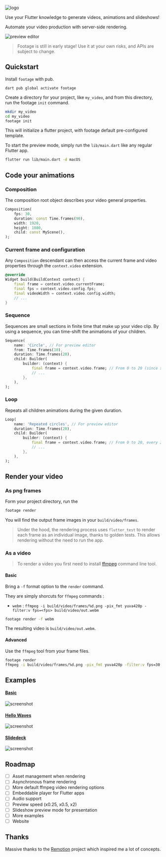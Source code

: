 ![logo](doc/banner.png)

Use your Flutter knowledge to generate videos, animations and slideshows!

Automate your video production with server-side rendering.

![preview editor](doc/editor.png)

> Footage is still in early stage! Use it at your own risks, and APIs are subject to change.

## Quickstart

Install `footage` with pub.

```
dart pub global activate footage
```

Create a directory for your project, like `my_video`, and from this directory, run the footage `init` command.

```bash
mkdir my_video
cd my_video
footage init
```

This will initialize a flutter project, with footage default pre-configured template.

To start the preview mode, simply run the `lib/main.dart` like any regular Flutter app.

```bash
flutter run lib/main.dart -d macOS
```

## Code your animations

### Composition

The composition root object describes your video general properties.

```dart
Composition(
    fps: 30,
    duration: const Time.frames(90),
    width: 1920,
    height: 1080,
    child: const MyScene(),
);
```

### Current frame and configuration

Any `Composition` descendant can then access the current frame and video properties through the `context.video` extension.

```dart
@override
Widget build(BuildContext context) {
    final frame = context.video.currentFrame;
    final fps = context.video.config.fps;
    final videoWidth = context.video.config.width;
    // ...
}
```

### Sequence

Sequences are small sections in finite time that make up your video clip. By using a sequence, you can time-shift the animations of your children.

```dart
Sequence(
    name: 'Circle', // For preview editor
    from: Time.frames(10),
    duration: Time.frames(20),
    child: Builder(
        builder: (context) {
            final frame = context.video.frame; // From 0 to 20 (since sequence starts at 10 and ends at 30)
            // ...
        },
    ),
);
```

### Loop

Repeats all children animations during the given duration.

```dart
Loop(
    name: 'Repeated circles', // For preview editor
    duration: Time.frames(20),
    child: Builder(
        builder: (context) {
            final frame = context.video.frame; // From 0 to 20, every 20 frames
            // ...
        },
    ),
);
```

## Render your video

### As png frames

Form your project directory, run the 

```bash
footage render
```

You will find the output frame images in your `build/video/frames`.

> Under the hood, the rendering process uses `flutter_test` to render each frame as an individual image, thanks to golden tests. This allows rendering without the need to run the app.

### As a video

> To render a video you first need to install [ffmpeg](https://ffmpeg.org/) command line tool.

#### Basic

Bring a `-f` format option to the `render` command.

They are simply shorcuts for `ffmpeg` commands :

* `webm` : `ffmpeg -i build/video/frames/%d.png -pix_fmt yuva420p -filter:v fps=<fps> build/video/out.webm`

```bash
footage render -f webm
```

The resulting video is `build/video/out.webm`.


#### Advanced

Use the `ffmpeg` tool from your frame files.

```bash
footage render
ffmpeg -i build/video/frames/%d.png -pix_fmt yuva420p -filter:v fps=30 build/video/out.webm
```

## Examples

#### [Basic](example/lib/scenes/basic.dart)

![screenshot](doc/basic.gif)

#### [Hello Waves](example/lib/scenes/hello_waves.dart)

![screenshot](doc/hello_waves.gif)

#### [Slidedeck](example/lib/scenes/hello_waves.dart)

![screenshot](doc/slidedeck.gif)

## Roadmap

- [ ] Asset management when rendering
- [ ] Asynchronous frame rendering
- [ ] More default ffmpeg video rendering options
- [ ] Embeddable player for Flutter apps
- [ ] Audio support
- [ ] Preview speed (x0.25, x0.5, x2)
- [ ] Slideshow preview mode for presentation
- [ ] More examples
- [ ] Website

## Thanks 

Massive thanks to the [Remotion](https://www.remotion.dev/) project which inspired me a lot of concepts. 
